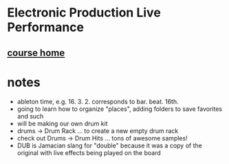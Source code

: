 Electronic Production Live Performance
======================================
[course home](http://ol.berklee.edu/course/view.php?id=45859)
-------------------------------------------------------------


notes
==================================
- ableton time, e.g. 16. 3. 2. corresponds to bar. beat. 16th.
- going to learn how to organize "places", adding folders to save favorites and such
- will be making our own drum kit
- drums -> Drum Rack ... to create a new empty drum rack
- check out Drums -> Drum Hits ... tons of awesome samples!
- DUB is Jamacian slang for "double" because it was a copy of the original with live effects being played on the board
